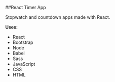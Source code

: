 ##React Timer App

Stopwatch and countdown apps made with React.

**Uses:**  
+ React
+ Bootstrap
+ Node
+ Babel
+ Sass
+ JavaScript
+ CSS
+ HTML
